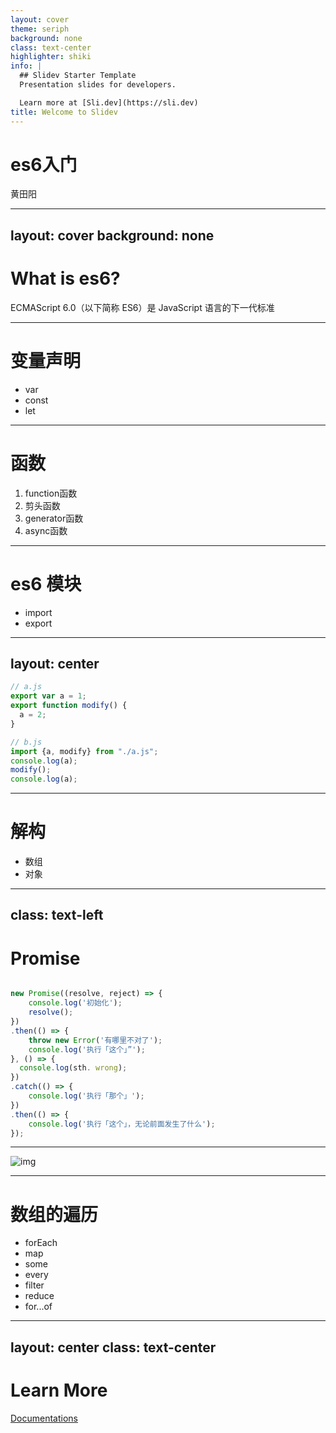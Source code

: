 ```yaml
---
layout: cover
theme: seriph
background: none
class: text-center
highlighter: shiki
info: |
  ## Slidev Starter Template
  Presentation slides for developers.

  Learn more at [Sli.dev](https://sli.dev)
title: Welcome to Slidev
---
```


# es6入门

黄田阳

---
layout: cover
background: none
---

# What is es6?

ECMAScript 6.0（以下简称 ES6）是 JavaScript 语言的下一代标准

---

# 变量声明

- var
- const
- let

<!--
1. 变量提升，暂时性死区
2. 块级作用域
3. with的问题
-->

---

# 函数

1. function函数
2. 剪头函数
3. generator函数
4. async函数

---

# es6 模块

* import
* export

<!--
* import x from "./a.js" 引入模块中导出的默认值。
* import {a as x, modify} from "./a.js"; 引入模块中的变量。
* import * as x from "./a.js" 把模块中所有的变量以类似对象属性的方式引入
* export {a, b, c};
* export default a;
* export * from './a.js'
-->

---
layout: center
---

```javascript
// a.js
export var a = 1;
export function modify() { 
  a = 2;
}
```

```javascript
// b.js
import {a, modify} from "./a.js";
console.log(a);
modify();
console.log(a);
```

---

# 解构

* 数组
* 对象


<!--
# 数组
```javascript
let [a, [[b], c]] = [1, [[2], 3]];
let [a = 1, b = 2] = [, 3];
```
# 对象
```javascript
let { a, b, c } = { a: 'aaa', b: 'bbb' };
let { a: x, b: y } = { a: 'aaa', b: 'bbb' };
```
-->
---
class: text-left
---

# Promise


```javascript

new Promise((resolve, reject) => {
    console.log('初始化');
    resolve();
})
.then(() => {
    throw new Error('有哪里不对了');
    console.log('执行「这个」”');
}, () => {
  console.log(sth. wrong);
})
.catch(() => {
    console.log('执行「那个」');
})
.then(() => {
    console.log('执行「这个」，无论前面发生了什么');
});

```

---

![img](/promises.png)

---

# 数组的遍历

* forEach
* map
* some
* every
* filter
* reduce
* for...of

---
layout: center
class: text-center
---

# Learn More

[Documentations](https://es6.ruanyifeng.com/)
